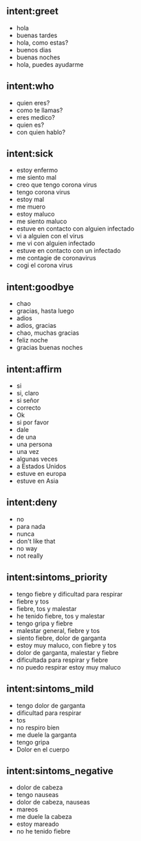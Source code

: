 ## intent:greet
- hola
- buenas tardes
- hola, como estas?
- buenos dias
- buenas noches
- hola, puedes ayudarme

## intent:who
- quien eres?
- como te llamas?
- eres medico?
- quien es?
- con quien hablo?

## intent:sick
- estoy enfermo
- me siento mal
- creo que tengo corona virus
- tengo corona virus
- estoy mal
- me muero
- estoy maluco
- me siento maluco
- estuve en contacto con alguien infectado
- vi a alguien con el virus
- me vi con alguien infectado
- estuve en contacto con un infectado
- me contagie de coronavirus
- cogi el corona virus

## intent:goodbye
- chao
- gracias, hasta luego
- adios
- adios, gracias
- chao, muchas gracias
- feliz noche
- gracias buenas noches

## intent:affirm
- si
- si, claro
- si señor
- correcto
- Ok
- si por favor
- dale 
- de una 
- una persona
- una vez 
- algunas veces
- a Estados Unidos
- estuve en europa
- estuve en Asia
 

## intent:deny
- no
- para nada
- nunca
- don't like that
- no way
- not really

## intent:sintoms_priority
- tengo fiebre y dificultad para respirar
- fiebre y tos
- fiebre, tos y malestar
- he tenido fiebre, tos y malestar
- tengo gripa y fiebre
- malestar general, fiebre y tos
- siento fiebre, dolor de garganta
- estoy muy maluco, con fiebre y tos
- dolor de garganta, malestar y fiebre
- dificultada para respirar y fiebre
- no puedo respirar estoy muy maluco

## intent:sintoms_mild
- tengo dolor de garganta
- dificultad para respirar
- tos
- no respiro bien
- me duele la garganta
- tengo gripa
- Dolor en el cuerpo

## intent:sintoms_negative
- dolor de cabeza
- tengo nauseas
- dolor de cabeza, nauseas
- mareos
- me duele la cabeza
- estoy mareado
- no he tenido fiebre
